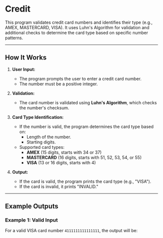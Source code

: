 # Credit

This program validates credit card numbers and identifies their type (e.g., AMEX, MASTERCARD, VISA). It uses Luhn's Algorithm for validation and additional checks to determine the card type based on specific number patterns.

---

## How It Works

1. **User Input:**
   - The program prompts the user to enter a credit card number.
   - The number must be a positive integer.

2. **Validation:**
   - The card number is validated using **Luhn's Algorithm**, which checks the number's checksum.

3. **Card Type Identification:**
   - If the number is valid, the program determines the card type based on:
     - Length of the number.
     - Starting digits.
   - Supported card types:
     - **AMEX** (15 digits, starts with 34 or 37)
     - **MASTERCARD** (16 digits, starts with 51, 52, 53, 54, or 55)
     - **VISA** (13 or 16 digits, starts with 4)

4. **Output:**
   - If the card is valid, the program prints the card type (e.g., "VISA").
   - If the card is invalid, it prints "INVALID."

---

## Example Outputs

### Example 1: Valid Input
For a valid VISA card number `4111111111111111`, the output will be:
